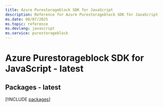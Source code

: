 ```yaml
---
title: Azure Purestorageblock SDK for JavaScript
description: Reference for Azure Purestorageblock SDK for JavaScript
ms.date: 08/07/2025
ms.topic: reference
ms.devlang: javascript
ms.service: purestorageblock
---
```

# Azure Purestorageblock SDK for JavaScript - latest
## Packages - latest
[!INCLUDE [packages](purestorageblock-index.md)]